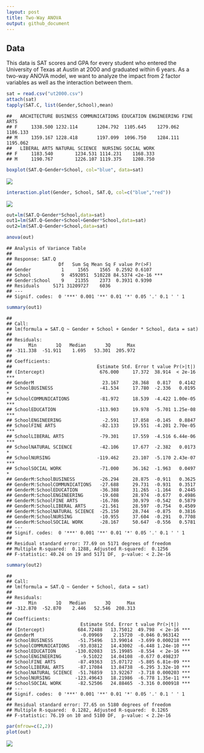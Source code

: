 ```yaml
---
layout: post
title: Two-Way ANOVA
output: github_document
---
```


## Data

This data is SAT scores and GPA for every student who entered the
University of Texas at Austin at 2000 and graduated within 6 years. As a
two-way ANOVA model, we want to analyze the impact from 2 factor
variables as well as the interaction between them.

``` r
sat = read.csv("ut2000.csv")
attach(sat)
tapply(SAT.C, list(Gender,School),mean)
```

    ##   ARCHITECTURE BUSINESS COMMUNICATIONS EDUCATION ENGINEERING FINE ARTS
    ## F     1338.500 1232.114       1204.792  1105.645    1279.062  1186.133
    ## M     1359.167 1228.418       1197.099  1096.750    1284.111  1195.062
    ##   LIBERAL ARTS NATURAL SCIENCE  NURSING SOCIAL WORK
    ## F     1183.540        1234.531 1114.231    1168.333
    ## M     1190.767        1226.107 1119.375    1208.750

``` r
boxplot(SAT.Q~Gender+School, col="blue", data=sat)
```

![](https://seandaddy.github.io/images/sat-1.png)<!-- -->

``` r
interaction.plot(Gender, School, SAT.Q, col=c("blue","red"))
```

![](https://seandaddy.github.io/images/sat-2.png)<!-- -->

``` r
out=lm(SAT.Q~Gender*School,data=sat)
out1=lm(SAT.Q~Gender+School+Gender*School,data=sat)
out2=lm(SAT.Q~Gender+School,data=sat)

anova(out)
```

    ## Analysis of Variance Table
    ##
    ## Response: SAT.Q
    ##                 Df   Sum Sq Mean Sq F value Pr(>F)    
    ## Gender           1     1565    1565  0.2592 0.6107    
    ## School           9  4592051  510228 84.5374 <2e-16 ***
    ## Gender:School    9    21355    2373  0.3931 0.9390    
    ## Residuals     5171 31209727    6036                   
    ## ---
    ## Signif. codes:  0 '***' 0.001 '**' 0.01 '*' 0.05 '.' 0.1 ' ' 1

``` r
summary(out1)
```

    ##
    ## Call:
    ## lm(formula = SAT.Q ~ Gender + School + Gender * School, data = sat)
    ##
    ## Residuals:
    ##      Min       1Q   Median       3Q      Max
    ## -311.338  -51.911    1.695   53.301  205.972
    ##
    ## Coefficients:
    ##                               Estimate Std. Error t value Pr(>|t|)    
    ## (Intercept)                    676.000     17.372  38.914  < 2e-16 ***
    ## GenderM                         23.167     28.368   0.817   0.4142    
    ## SchoolBUSINESS                 -41.534     17.780  -2.336   0.0195 *  
    ## SchoolCOMMUNICATIONS           -81.972     18.539  -4.422 1.00e-05 ***
    ## SchoolEDUCATION               -113.903     19.978  -5.701 1.25e-08 ***
    ## SchoolENGINEERING               -2.591     17.858  -0.145   0.8847    
    ## SchoolFINE ARTS                -82.133     19.551  -4.201 2.70e-05 ***
    ## SchoolLIBERAL ARTS             -79.301     17.559  -4.516 6.44e-06 ***
    ## SchoolNATURAL SCIENCE          -42.106     17.677  -2.382   0.0173 *  
    ## SchoolNURSING                 -119.462     23.107  -5.170 2.43e-07 ***
    ## SchoolSOCIAL WORK              -71.000     36.162  -1.963   0.0497 *  
    ## GenderM:SchoolBUSINESS         -26.294     28.875  -0.911   0.3625    
    ## GenderM:SchoolCOMMUNICATIONS   -27.688     29.731  -0.931   0.3517    
    ## GenderM:SchoolEDUCATION        -36.388     31.265  -1.164   0.2445    
    ## GenderM:SchoolENGINEERING      -19.608     28.974  -0.677   0.4986    
    ## GenderM:SchoolFINE ARTS        -16.786     30.979  -0.542   0.5879    
    ## GenderM:SchoolLIBERAL ARTS     -21.561     28.597  -0.754   0.4509    
    ## GenderM:SchoolNATURAL SCIENCE  -25.150     28.744  -0.875   0.3816    
    ## GenderM:SchoolNURSING          -10.955     37.604  -0.291   0.7708    
    ## GenderM:SchoolSOCIAL WORK      -28.167     50.647  -0.556   0.5781    
    ## ---
    ## Signif. codes:  0 '***' 0.001 '**' 0.01 '*' 0.05 '.' 0.1 ' ' 1
    ##
    ## Residual standard error: 77.69 on 5171 degrees of freedom
    ## Multiple R-squared:  0.1288, Adjusted R-squared:  0.1256
    ## F-statistic: 40.24 on 19 and 5171 DF,  p-value: < 2.2e-16

``` r
summary(out2)
```

    ##
    ## Call:
    ## lm(formula = SAT.Q ~ Gender + School, data = sat)
    ##
    ## Residuals:
    ##      Min       1Q   Median       3Q      Max
    ## -312.870  -52.870    2.446   52.546  208.313
    ##
    ## Coefficients:
    ##                         Estimate Std. Error t value Pr(>|t|)    
    ## (Intercept)            684.72488   13.75012  49.798  < 2e-16 ***
    ## GenderM                 -0.09969    2.15720  -0.046 0.963142    
    ## SchoolBUSINESS         -51.75496   13.99014  -3.699 0.000218 ***
    ## SchoolCOMMUNICATIONS   -93.03812   14.43002  -6.448 1.24e-10 ***
    ## SchoolEDUCATION       -130.02083   15.19985  -8.554  < 2e-16 ***
    ## SchoolENGINEERING       -9.51022   14.04108  -0.677 0.498237    
    ## SchoolFINE ARTS        -87.49363   15.07172  -5.805 6.81e-09 ***
    ## SchoolLIBERAL ARTS     -87.17084   13.84738  -6.295 3.32e-10 ***
    ## SchoolNATURAL SCIENCE  -51.76859   13.92267  -3.718 0.000203 ***
    ## SchoolNURSING         -123.49643   18.21986  -6.778 1.35e-11 ***
    ## SchoolSOCIAL WORK      -82.52506   24.88465  -3.316 0.000918 ***
    ## ---
    ## Signif. codes:  0 '***' 0.001 '**' 0.01 '*' 0.05 '.' 0.1 ' ' 1
    ##
    ## Residual standard error: 77.65 on 5180 degrees of freedom
    ## Multiple R-squared:  0.1282, Adjusted R-squared:  0.1265
    ## F-statistic: 76.19 on 10 and 5180 DF,  p-value: < 2.2e-16

``` r
par(mfrow=c(2,2))
plot(out)
```

![](https://seandaddy.github.io/images/sat-3.png)<!-- -->
